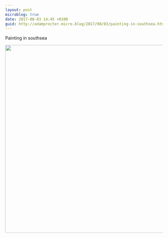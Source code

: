 ```yaml
---
layout: post
microblog: true
date: 2017-08-03 14:45 +0100
guid: http://adamprocter.micro.blog/2017/08/03/painting-in-southsea.html
---
```

Painting in southsea

<img src="http://discursive.adamprocter.co.uk/uploads/2017/097d967532.jpg" width="600" height="600" />
